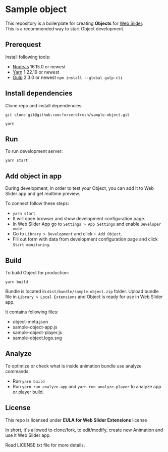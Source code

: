 # Sample object

This repository is a boilerplate for creating **Objects** for [Web Slider](https://webslider.io).  
This is a recommended way to start Object development.

## Prerequest

Install following tools:

- [NodeJs](https://nodejs.org) 16.15.0 or newest
- [Yarn](https://yarnpkg.com/) 1.22.19 or newest
- [Gulp](https://gulpjs.com/) 2.3.0 or newest `npm install --global gulp-cli`

## Install dependencies

Clone repo and install dependencies:

`git clone git@github.com:forcerefresh/sample-object.git` 

`yarn`

## Run

To run development server:

`yarn start`

## Add object in app

During development, in order to test your Object, you can add it to Web Slider app and get realtime preview.

To connect follow these steps:

- `yarn start`
- It will open browser and show development configuration page.
- In Web Slider App go to `Settings > App Settings` and enable `Developer mode`
- Go to `Library > Development` and click `+ Add Object`.
- Fill out form with data from development configuration page and click `Start monitoring`.

## Build

To build Object for production:

`yarn build`

Bundle is located in `dist/bundle/sample-object.zip` folder.
Upload bundle file in `Library > Local Extensions` and Object is ready for use in Web Slider app.

It contains following files:

- object-meta.json
- sample-object-app.js
- sample-object-player.js
- sample-object.logo.svg

## Analyze

To optimize or check what is inside animation bundle use analyze commands.

- Run `yarn build`
- Run `yarn run analyze-app` and `yarn run analyze-player` to analyze app or player build.

## License

This repo is licensed under **EULA for Web Slider Extensions** license

In short, it's allowed to clone/fork, to edit/modify, create new Animation and use it Web Slider app.

Read LICENSE.txt file for more details.